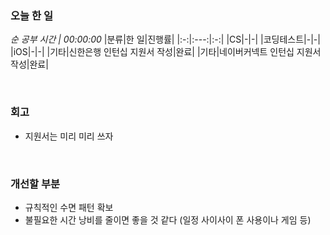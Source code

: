 ### 오늘 한 일
_순 공부 시간 | 00:00:00_
|분류|한 일|진행률|
|:-:|:---:|:-:|
|CS|-|-|
|코딩테스트|-|-|
|iOS|-|-|
|기타|신한은행 인턴십 지원서 작성|완료|
|기타|네이버커넥트 인턴십 지원서 작성|완료|

<br>

### 회고
- 지원서는 미리 미리 쓰자

<br>

### 개선할 부분
- 규칙적인 수면 패턴 확보
- 불필요한 시간 낭비를 줄이면 좋을 것 같다 (일정 사이사이 폰 사용이나 게임 등)
